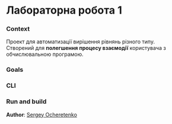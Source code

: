 # Лабораторна робота 1

### Context

Проект для автоматизації вирішення рівнянь різного типу.  
Створений для **полегшення процесу взаємодії** користувача з обчислювальною програмою.

### Goals

### CLI 

### Run and build

**Author**: [Sergey Ocheretenko](https://github.com/SergeyOcheretenko)
